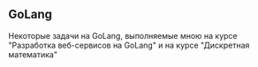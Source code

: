 ## GoLang
Некоторые задачи на GoLang, выполняемые мною на курсе "Разработка веб-сервисов на GoLang" и на курсе "Дискретная математика"
